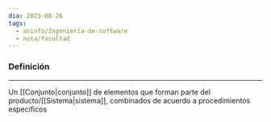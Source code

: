```yaml
---
dia: 2023-08-26
tags:
  - aninfo/Ingeniería-de-software
  - nota/facultad
---
```

### Definición
---
Un [[Conjunto|conjunto]] de elementos que forman parte del producto/[[Sistema|sistema]], combinados de acuerdo a procedimientos específicos